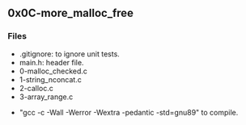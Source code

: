 ## 0x0C-more_malloc_free
### Files
- .gitignore: to ignore unit tests.
- main.h: header file.
- 0-malloc_checked.c
- 1-string_nconcat.c
- 2-calloc.c
- 3-array_range.c

+ "gcc -c -Wall -Werror -Wextra -pedantic -std=gnu89" to compile.

